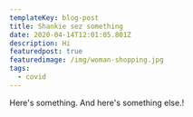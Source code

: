 ```yaml
---
templateKey: blog-post
title: Shankie sez something
date: 2020-04-14T12:01:05.801Z
description: Hi
featuredpost: true
featuredimage: /img/woman-shopping.jpg
tags:
  - covid
---
```

Here's something. And here's something else.!
